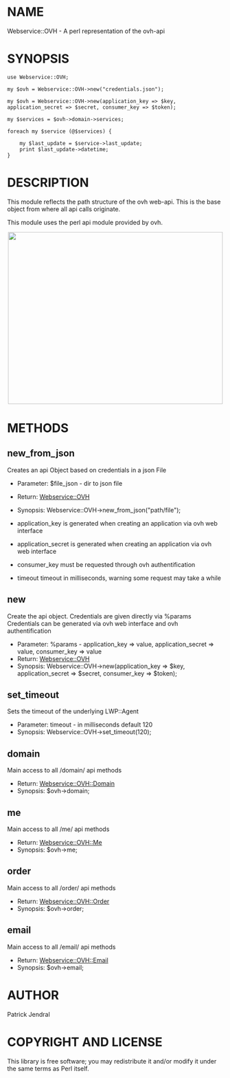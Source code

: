 # NAME

Webservice::OVH  - A perl representation of the ovh-api

# SYNOPSIS

    use Webservice::OVH;

    my $ovh = Webservice::OVH->new("credentials.json");

    my $ovh = Webservice::OVH->new(application_key => $key, application_secret => $secret, consumer_key => $token);

    my $services = $ovh->domain->services;

    foreach my $service (@$services) {
    
        my $last_update = $service->last_update;
        print $last_update->datetime;
    }

# DESCRIPTION

This module reflects the path structure of the ovh web-api.
This is the base object from where all api calls originate.

This module uses the perl api module provided by ovh.

<div>
    <p><center><img src="https://plik.ovh/file/bp4AlnPIPmPIGBdA/FBAreimEJKMaFalm/API%20HowTo.png" width="500" height="400"></center></p>
</div>

# METHODS

## new\_from\_json

Creates an api Object based on credentials in a json File

- Parameter: $file\_json - dir to json file
- Return: [Webservice::OVH](https://metacpan.org/pod/Webservice::OVH)
- Synopsis: Webservice::OVH->new\_from\_json("path/file");

- application\_key      is generated when creating an application via ovh web interface
- application\_secret   is generated when creating an application via ovh web interface
- consumer\_key         must be requested through ovh authentification
- timeout              timeout in milliseconds, warning some request may take a while

## new

Create the api object. Credentials are given directly via %params
Credentials can be generated via ovh web interface and ovh authentification

- Parameter: %params - application\_key => value, application\_secret => value, consumer\_key => value
- Return: [Webservice::OVH](https://metacpan.org/pod/Webservice::OVH)
- Synopsis: Webservice::OVH->new(application\_key => $key, application\_secret => $secret, consumer\_key => $token);

## set\_timeout

Sets the timeout of the underlying LWP::Agent

- Parameter: timeout - in milliseconds default 120
- Synopsis: Webservice::OVH->set\_timeout(120);

## domain

Main access to all /domain/ api methods 

- Return: [Webservice::OVH::Domain](https://metacpan.org/pod/Webservice::OVH::Domain)
- Synopsis: $ovh->domain;

## me

Main access to all /me/ api methods 

- Return: [Webservice::OVH::Me](https://metacpan.org/pod/Webservice::OVH::Me)
- Synopsis: $ovh->me;

## order

Main access to all /order/ api methods 

- Return: [Webservice::OVH::Order](https://metacpan.org/pod/Webservice::OVH::Order)
- Synopsis: $ovh->order;

## email

Main access to all /email/ api methods 

- Return: [Webservice::OVH::Email](https://metacpan.org/pod/Webservice::OVH::Email)
- Synopsis: $ovh->email;

# AUTHOR

Patrick Jendral

# COPYRIGHT AND LICENSE

This library is free software; you may redistribute it and/or modify it under the same terms as Perl itself.
